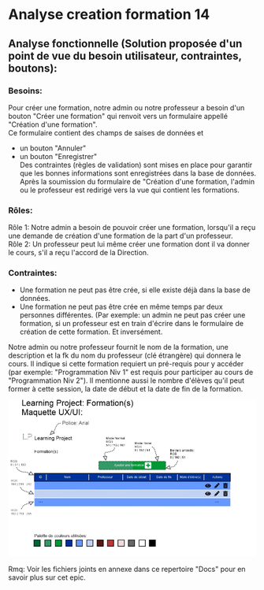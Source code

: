 # Analyse creation formation 14

## Analyse fonctionnelle (Solution proposée d'un point de vue du besoin utilisateur, contraintes, boutons):

### Besoins:
Pour créer une formation, notre admin ou notre professeur a besoin d'un bouton "Créer une formation" qui renvoit vers un formulaire appellé "Création d'une formation".  
Ce formulaire contient des champs de saises de données et
- un bouton "Annuler"
- un bouton "Enregistrer"  
Des contraintes (règles de validation) sont mises en place pour garantir que les bonnes informations sont enregistrées dans la base de données.
Après la soumission du formulaire de "Création d'une formation, l'admin ou le professeur est redirigé vers la vue qui contient les formations.

### Rôles:
Rôle 1: Notre admin a besoin de pouvoir créer une formation, lorsqu'il a reçu une demande de création d'une formation de la part d'un professeur.  
Rôle 2: Un professeur peut lui même créer une formation dont il va donner le cours, s'il a reçu l'accord de la Direction.

### Contraintes:
- Une formation ne peut pas être crée, si elle existe déjà dans la base de données.
- Une formation ne peut pas être crée en même temps par deux personnes différentes. (Par exemple: un admin ne peut pas créer une formation, 
si un professeur est en train d'écrire dans le formulaire de création de cette formation. Et inversément.

Notre admin ou notre professeur fournit le nom de la formation, une description et la fk du nom du professeur (clé étrangère) qui donnera le cours.
Il indique si cette formation requiert un pré-requis pour y accéder (par exemple: "Programmation Niv 1" est requis pour participer au cours de 
"Programmation Niv 2").
Il mentionne aussi le nombre d'élèves qu'il peut former à cette session, la date de début et la date de fin de la formation.

![Visual display](https://github.com/corentingoo/Learning_project_group_2/blob/documentation-14-analyse-creation-formation/Docs/EPIC_create_formation/LProject%20_Formation%20_UX%20UI%20_Fin.jpg)  


Rmq: Voir les fichiers joints en annexe dans ce repertoire "Docs" pour en savoir plus sur cet epic.
